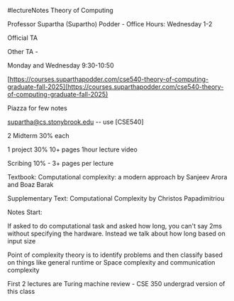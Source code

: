 #lectureNotes 
Theory of Computing

Professor Supartha (Supartho) Podder - Office Hours: Wednesday 1-2

Official TA

Other TA -

Monday and Wednesday 9:30-10:50

[https://courses.suparthapodder.com/cse540-theory-of-computing-graduate-fall-2025](https://courses.suparthapodder.com/cse540-theory-of-computing-graduate-fall-2025)

Piazza for few notes

supartha@cs.stonybrook.edu -- use [CSE540]

2 Midterm 30% each

1 project 30% 10+ pages 1hour lecture video

Scribing 10% - 3+ pages per lecture

Textbook: Computational complexity: a modern approach by Sanjeev Arora and Boaz Barak

Supplementary Text: Computational Complexity by Christos Papadimitriou

Notes Start:

If asked to do computational task and asked how long, you can't say 2ms without specifying the hardware. Instead we talk about how long based on input size

Point of complexity theory is to identify problems and then classify based on things like general runtime or Space complexity and communication complexity

First 2 lectures are Turing machine review - CSE 350 undergrad version of this class